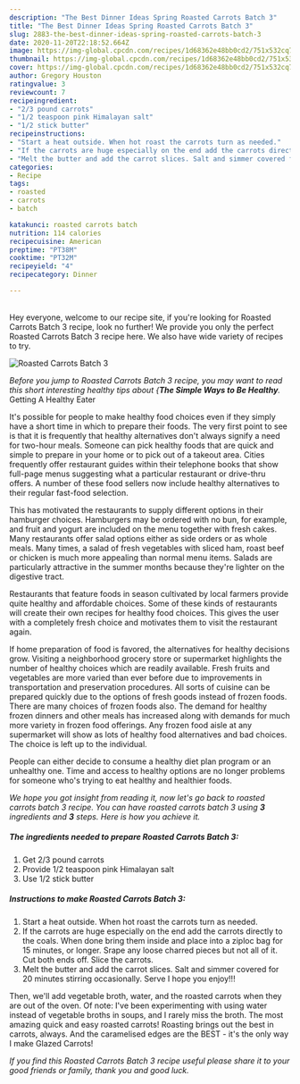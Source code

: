```yaml
---
description: "The Best Dinner Ideas Spring Roasted Carrots Batch 3"
title: "The Best Dinner Ideas Spring Roasted Carrots Batch 3"
slug: 2883-the-best-dinner-ideas-spring-roasted-carrots-batch-3
date: 2020-11-20T22:18:52.664Z
image: https://img-global.cpcdn.com/recipes/1d68362e48bb0cd2/751x532cq70/roasted-carrots-batch-3-recipe-main-photo.jpg
thumbnail: https://img-global.cpcdn.com/recipes/1d68362e48bb0cd2/751x532cq70/roasted-carrots-batch-3-recipe-main-photo.jpg
cover: https://img-global.cpcdn.com/recipes/1d68362e48bb0cd2/751x532cq70/roasted-carrots-batch-3-recipe-main-photo.jpg
author: Gregory Houston
ratingvalue: 3
reviewcount: 7
recipeingredient:
- "2/3 pound carrots"
- "1/2 teaspoon pink Himalayan salt"
- "1/2 stick butter"
recipeinstructions:
- "Start a heat outside. When hot roast the carrots turn as needed."
- "If the carrots are huge especially on the end add the carrots directly to the coals. When done bring them inside and place into a ziploc bag for 15 minutes, or longer. Srape any loose charred pieces but not all of it. Cut both ends off. Slice the carrots."
- "Melt the butter and add the carrot slices. Salt and simmer covered for 20 minutes stirring occasionally. Serve I hope you enjoy!!!"
categories:
- Recipe
tags:
- roasted
- carrots
- batch

katakunci: roasted carrots batch 
nutrition: 114 calories
recipecuisine: American
preptime: "PT38M"
cooktime: "PT32M"
recipeyield: "4"
recipecategory: Dinner

---
```

<br>
Hey everyone, welcome to our recipe site, if you're looking for Roasted Carrots Batch 3 recipe, look no further! We provide you only the perfect Roasted Carrots Batch 3 recipe here. We also have wide variety of recipes to try.
<br>


![Roasted Carrots Batch 3](https://img-global.cpcdn.com/recipes/1d68362e48bb0cd2/751x532cq70/roasted-carrots-batch-3-recipe-main-photo.jpg)

<i>Before you jump to Roasted Carrots Batch 3 recipe, you may want to read this short interesting healthy tips about {<strong>The Simple Ways to Be Healthy</strong>.</i>
Getting A Healthy Eater

It's possible for people to make healthy food choices even if they simply have a short time in which to prepare their foods. The very first point to see is that it is frequently that healthy alternatives don't always signify a need for two-hour meals. Someone can pick healthy foods that are quick and simple to prepare in your home or to pick out of a takeout area. Cities frequently offer restaurant guides within their telephone books that show full-page menus suggesting what a particular restaurant or drive-thru offers. A number of these food sellers now include healthy alternatives to their regular fast-food selection.

 This has motivated the restaurants to supply different options in their hamburger choices. Hamburgers may be ordered with no bun, for example, and fruit and yogurt are included on the menu together with fresh cakes. Many restaurants offer salad options either as side orders or as whole meals. Many times, a salad of fresh vegetables with sliced ham, roast beef or chicken is much more appealing than normal menu items.  Salads are particularly attractive in the summer months because they're lighter on the digestive tract.

Restaurants that feature foods in season cultivated by local farmers provide quite healthy and affordable choices. Some of these kinds of restaurants will create their own recipes for healthy food choices.  This gives the user with a completely fresh choice and motivates them to visit the restaurant again.

If home preparation of food is favored, the alternatives for healthy decisions grow. Visiting a neighborhood grocery store or supermarket highlights the number of healthy choices which are readily available. Fresh fruits and vegetables are more varied than ever before due to improvements in transportation and preservation procedures.  All sorts of cuisine can be prepared quickly due to the options of fresh goods instead of frozen foods. There are many choices of frozen foods also. The demand for healthy frozen dinners and other meals has increased along with demands for much more variety in frozen food offerings. Any frozen food aisle at any supermarket will show as lots of healthy food alternatives and bad choices. The choice is left up to the individual.

People can either decide to consume a healthy diet plan program or an unhealthy one. Time and access to healthy options are no longer problems for someone who's trying to eat healthy and healthier foods.


<i>We hope you got insight from reading it, now let's go back to roasted carrots batch 3 recipe. You can have roasted carrots batch 3 using <strong>3</strong> ingredients and <strong>3</strong> steps. Here is how you achieve it.
</i>

##### The ingredients needed to prepare Roasted Carrots Batch 3:

1. Get 2/3 pound carrots
1. Provide 1/2 teaspoon pink Himalayan salt
1. Use 1/2 stick butter


##### Instructions to make Roasted Carrots Batch 3:

1. Start a heat outside. When hot roast the carrots turn as needed.
1. If the carrots are huge especially on the end add the carrots directly to the coals. When done bring them inside and place into a ziploc bag for 15 minutes, or longer. Srape any loose charred pieces but not all of it. Cut both ends off. Slice the carrots.
1. Melt the butter and add the carrot slices. Salt and simmer covered for 20 minutes stirring occasionally. Serve I hope you enjoy!!!


Then, we&#39;ll add vegetable broth, water, and the roasted carrots when they are out of the oven. Of note: I&#39;ve been experimenting with using water instead of vegetable broths in soups, and I rarely miss the broth. The most amazing quick and easy roasted carrots! Roasting brings out the best in carrots, always. And the caramelised edges are the BEST - it&#39;s the only way I make Glazed Carrots! 

<i>If you find this Roasted Carrots Batch 3 recipe useful please share it to your good friends or family, thank you and good luck.</i>
